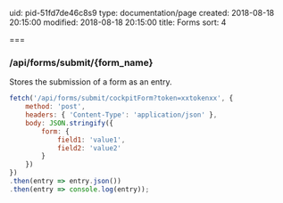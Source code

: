 uid: pid-51fd7de46c8s9
type: documentation/page
created: 2018-08-18 20:15:00
modified: 2018-08-18 20:15:00
title: Forms
sort: 4

===

### /api/forms/submit/{form_name}

Stores the submission of a form as an entry.

```javascript
fetch('/api/forms/submit/cockpitForm?token=xxtokenxx', {
    method: 'post',
    headers: { 'Content-Type': 'application/json' },
    body: JSON.stringify({
        form: {
            field1: 'value1',
            field2: 'value2'
        }
    })
})
.then(entry => entry.json())
.then(entry => console.log(entry));
```

